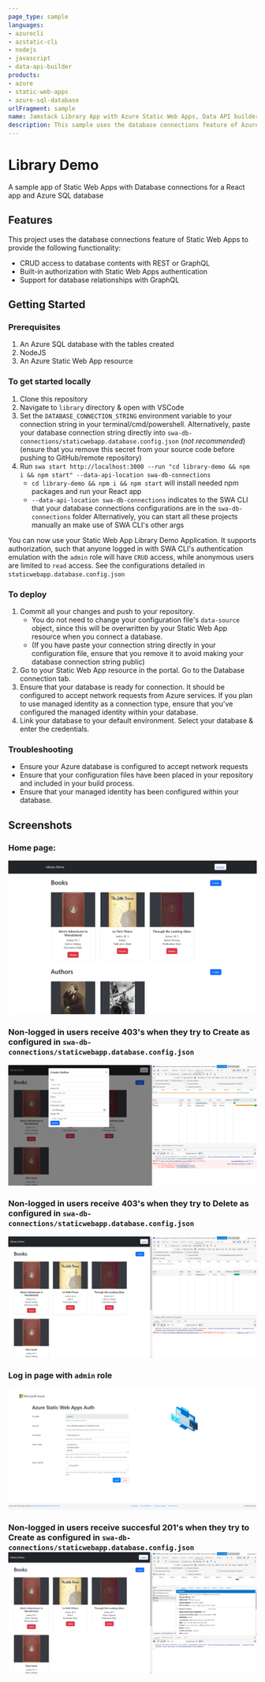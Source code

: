 ```yaml
---
page_type: sample
languages:
- azurecli
- azstatic-cli
- nodejs
- javascript
- data-api-builder
products:
- azure
- static-web-apps
- azure-sql-database
urlFragment: sample
name: Jamstack Library App with Azure Static Web Apps, Data API builder, and Azure SQL Database
description: This sample uses the database connections feature of Azure Static Web Apps to provide CRUD access to database contents with REST, built-in authorizations, and support for database relationships with GraphQL.
---
```

<!-- YAML front-matter schema: https://review.learn.microsoft.com/en-us/help/contribute/samples/process/onboarding?branch=main#supported-metadata-fields-for-readmemd -->

# Library Demo
A sample app of Static Web Apps with Database connections for a React app and Azure SQL database

## Features

This project uses the database connections feature of Static Web Apps to provide the following functionality:

* CRUD access to database contents with REST or GraphQL
* Built-in authorization with Static Web Apps authentication
* Support for database relationships with GraphQL

## Getting Started

### Prerequisites
1. An Azure SQL database with the tables created
2. NodeJS
3. An Azure Static Web App resource

### To get started locally
1. Clone this repository
2. Navigate to `library` directory & open with VSCode
3. Set the `DATABASE_CONNECTION_STRING` environment variable to your connection string in your terminal/cmd/powershell. Alternatively, paste your database connection string directly into `swa-db-connections/staticwebapp.database.config.json` (*not recommended*) (ensure that you remove this secret from your source code before pushing to GitHub/remote repository)
4. Run `swa start http://localhost:3000 --run "cd library-demo && npm i && npm start" --data-api-location swa-db-connections`
    * `cd library-demo && npm i && npm start` will install needed npm packages and run your React app
    * `--data-api-location swa-db-connections` indicates to the SWA CLI that your database connections configurations are in the `swa-db-connections` folder
Alternatively, you can start all these projects manually an make use of SWA CLI's other args

You can now use your Static Web App Library Demo Application. It supports authorization, such that anyone logged in with SWA CLI's authentication emulation with the `admin` role will have `CRUD` access, while anonymous users are limited to `read` access. See the configurations detailed in `staticwebapp.database.config.json`

### To deploy
1. Commit all your changes and push to your repository. 
    * You do not need to change your configuration file's `data-source` object, since this will be overwritten by your Static Web App resource when you connect a database.
    * (If you have paste your connection string directly in your configuration file, ensure that you remove it to avoid making your database connection string public)
2. Go to your Static Web App resource in the portal. Go to the Database connection tab.
3. Ensure that your database is ready for connection. It should be configured to accept network requests from Azure services. If you plan to use managed identity as a connection type, ensure that you've configured the managed identity within your database. 
4. Link your database to your default environment. Select your database & enter the credentials.

### Troubleshooting
* Ensure your Azure database is configured to accept network requests
* Ensure that your configuration files have been placed in your repository and included in your build process. 
* Ensure that your managed identity has been configured within your database.

## Screenshots

### Home page:
![alt text](./.readme/mainpage.png)

### Non-logged in users receive 403's when they try to Create as configured in `swa-db-connections/staticwebapp.database.config.json`
![alt text](./.readme/anonuserscreate.png)

### Non-logged in users receive 403's when they try to Delete as configured in `swa-db-connections/staticwebapp.database.config.json`
![alt text](./.readme/anonusersdelete.png)

### Log in page with `admin` role
![alt text](./.readme/authpage.png)

### Non-logged in users receive succesful 201's when they try to Create as configured in `swa-db-connections/staticwebapp.database.config.json`![alt text](./.readme/adminuserscreate.png)
